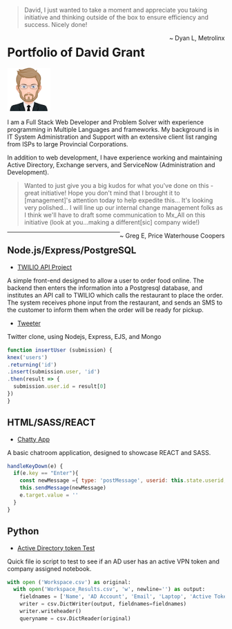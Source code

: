 
> David, I just wanted to take a moment and appreciate you taking initiative and thinking outside of the box to ensure efficiency and success. Nicely done!

<span style="float: right">~ Dyan L, Metrolinx</span>

# Portfolio of David Grant

<img src="./images/myAvatar.svg" width="100px" height="100px" style="float: left, margin-right: 12px">

I am a Full Stack Web Developer and Problem Solver with experience programming in Multiple Languages and frameworks.  My background is in IT System Administration and Support with an extensive client list ranging from ISPs to large Provincial Corporations.

In addition to web development, I have experience working and maintaining Active Directory, Exchange servers, and ServiceNow (Administration and Development).


> Wanted to just give you a big kudos for what you've done on this - great initiative! Hope you don't mind that I brought it to [management]'s attention today to help expedite this... It's looking very polished... I will line up our internal change management folks as I think we'll have to draft some communication to Mx_All on this initiative (look at you...making a different[sic] company wide!)

<span style="float: right">~ Greg E, Price Waterhouse Coopers</span>

***************

## Node.js/Express/PostgreSQL
- <a href="https://mrdavidgrant.github.io/the-eating-place">TWILIO API Project</a> 

A simple front-end designed to allow a user to order food online.  The backend then enters the information into a Postgresql database, and institutes an API call to TWILIO which calls the restaurant to place the order. The system receives phone input from the restaurant, and sends an SMS to the customer to inform them when the order will be ready for pickup.

- <a href="https://mrdavidgrant.github.io/tweeter/">Tweeter</a>

Twitter clone, using Nodejs, Express, EJS, and Mongo

```javascript
function insertUser (submission) {
knex('users')
.returning('id')
.insert(submission.user, 'id')
.then(result => {
  submission.user.id = result[0]
})
}
```

## HTML/SASS/REACT
- <a href='https://mrdavidgrant.github.io/chatty/'>Chatty App</a>

A basic chatroom application, designed to showcase REACT and SASS.

```javascript
handleKeyDown(e) {
  if(e.key == "Enter"){
    const newMessage ={ type: 'postMessage', userid: this.state.userid, username: this.state.currentUser.name, content: e.target.value}
    this.sendMessage(newMessage)
    e.target.value = ''
  }
}
```

## Python
- <a href="https://mrdavidgrant.github.io/workspace_token_test/">Active Directory token Test</a>

Quick file io script to test to see if an AD user has an active VPN token and company assigned notebook.

```python
with open ('Workspace.csv') as original:
  with open('Workspace_Results.csv', 'w', newline='') as output:
    fieldnames = ['Name', 'AD Account', 'Email', 'Laptop', 'Active Token', 'WebEx']
    writer = csv.DictWriter(output, fieldnames=fieldnames)
    writer.writeheader()
    queryname = csv.DictReader(original)
```
